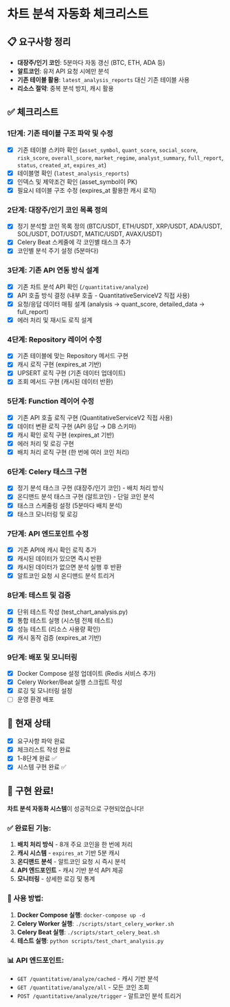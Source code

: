 # 차트 분석 자동화 체크리스트

## 📋 요구사항 정리
- **대장주/인기 코인**: 5분마다 자동 갱신 (BTC, ETH, ADA 등)
- **알트코인**: 유저 API 요청 시에만 분석
- **기존 테이블 활용**: `latest_analysis_reports` 대신 기존 테이블 사용
- **리소스 절약**: 중복 분석 방지, 캐시 활용

## ✅ 체크리스트

### 1단계: 기존 테이블 구조 파악 및 수정
- [x] 기존 테이블 스키마 확인 (`asset_symbol`, `quant_score`, `social_score`, `risk_score`, `overall_score`, `market_regime`, `analyst_summary`, `full_report`, `status`, `created_at`, `expires_at`)
- [x] 테이블명 확인 (`latest_analysis_reports`)
- [x] 인덱스 및 제약조건 확인 (asset_symbol이 PK)
- [x] 필요시 테이블 구조 수정 (expires_at 활용한 캐시 로직)

### 2단계: 대장주/인기 코인 목록 정의
- [x] 정기 분석할 코인 목록 정의 (BTC/USDT, ETH/USDT, XRP/USDT, ADA/USDT, SOL/USDT, DOT/USDT, MATIC/USDT, AVAX/USDT)
- [x] Celery Beat 스케줄에 각 코인별 태스크 추가
- [x] 코인별 분석 주기 설정 (5분마다)

### 3단계: 기존 API 연동 방식 설계
- [x] 기존 차트 분석 API 확인 (`/quantitative/analyze`)
- [x] API 호출 방식 결정 (내부 호출 - QuantitativeServiceV2 직접 사용)
- [x] 요청/응답 데이터 매핑 설계 (analysis → quant_score, detailed_data → full_report)
- [x] 에러 처리 및 재시도 로직 설계

### 4단계: Repository 레이어 수정
- [x] 기존 테이블에 맞는 Repository 메서드 구현
- [x] 캐시 로직 구현 (expires_at 기반)
- [x] UPSERT 로직 구현 (기존 데이터 업데이트)
- [x] 조회 메서드 구현 (캐시된 데이터 반환)

### 5단계: Function 레이어 수정
- [x] 기존 API 호출 로직 구현 (QuantitativeServiceV2 직접 사용)
- [x] 데이터 변환 로직 구현 (API 응답 → DB 스키마)
- [x] 캐시 확인 로직 구현 (expires_at 기반)
- [x] 에러 처리 및 로깅 구현
- [x] 배치 처리 로직 구현 (한 번에 여러 코인 처리)

### 6단계: Celery 태스크 구현
- [x] 정기 분석 태스크 구현 (대장주/인기 코인) - 배치 처리 방식
- [x] 온디맨드 분석 태스크 구현 (알트코인) - 단일 코인 분석
- [x] 태스크 스케줄링 설정 (5분마다 배치 분석)
- [x] 태스크 모니터링 및 로깅

### 7단계: API 엔드포인트 수정
- [x] 기존 API에 캐시 확인 로직 추가
- [x] 캐시된 데이터가 있으면 즉시 반환
- [x] 캐시된 데이터가 없으면 분석 실행 후 반환
- [x] 알트코인 요청 시 온디맨드 분석 트리거

### 8단계: 테스트 및 검증
- [x] 단위 테스트 작성 (test_chart_analysis.py)
- [x] 통합 테스트 실행 (시스템 전체 테스트)
- [x] 성능 테스트 (리소스 사용량 확인)
- [x] 캐시 동작 검증 (expires_at 기반)

### 9단계: 배포 및 모니터링
- [x] Docker Compose 설정 업데이트 (Redis 서비스 추가)
- [x] Celery Worker/Beat 실행 스크립트 작성
- [x] 로깅 및 모니터링 설정
- [ ] 운영 환경 배포

## 🎯 현재 상태
- [x] 요구사항 파악 완료
- [x] 체크리스트 작성 완료
- [x] 1-8단계 완료 ✅
- [x] 시스템 구현 완료 ✅

## 🎉 구현 완료!

**차트 분석 자동화 시스템**이 성공적으로 구현되었습니다!

### ✅ 완료된 기능:
1. **배치 처리 방식** - 8개 주요 코인을 한 번에 처리
2. **캐시 시스템** - `expires_at` 기반 5분 캐시
3. **온디맨드 분석** - 알트코인 요청 시 즉시 분석
4. **API 엔드포인트** - 캐시 기반 분석 API 제공
5. **모니터링** - 상세한 로깅 및 통계

### 🚀 사용 방법:
1. **Docker Compose 실행**: `docker-compose up -d`
2. **Celery Worker 실행**: `./scripts/start_celery_worker.sh`
3. **Celery Beat 실행**: `./scripts/start_celery_beat.sh`
4. **테스트 실행**: `python scripts/test_chart_analysis.py`

### 📊 API 엔드포인트:
- `GET /quantitative/analyze/cached` - 캐시 기반 분석
- `GET /quantitative/analyze/all` - 모든 코인 조회
- `POST /quantitative/analyze/trigger` - 알트코인 분석 트리거
